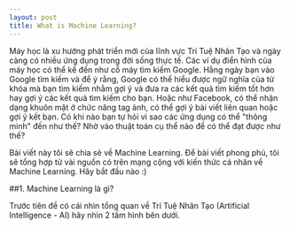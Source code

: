 ```yaml
---
layout: post
title: What is Machine Learning?
---
```


Máy học là xu hướng phát triển mới của lĩnh vực Trí Tuệ Nhân Tạo và ngày càng có nhiều ứng dụng trong đời sống thực tế. Các ví dụ điển hình của máy học có thể kể đến như cỗ máy tìm kiếm Google. Hằng ngày bạn vào Google tìm kiếm và để ý rằng, Google có thể hiểu được ngữ nghĩa của từ khóa mà bạn tìm kiếm nhằm gợi ý và đưa ra các kết quả tìm kiếm tốt hơn hay gợi ý các kết quả tìm kiếm cho bạn. Hoặc như Facebook, có thể nhận dạng khuôn mặt ở chức năng tag ảnh, có thể gợi ý bài viết liên quan hoặc gợi ý kết bạn. Có khi nào bạn tự hỏi vì sao các ứng dụng có thể "thông minh" đến như thế? Nhờ vào thuật toán cụ thể nào để có thể đạt được như thế?

Bài viết này tôi sẽ chia sẻ về Machine Learning. Để bài viết phong phú, tôi sẽ tổng hợp từ vài nguồn có trên mạng cộng với kiến thức cá nhân về Machine Learning. Hãy bắt đầu nào :)

##1. Machine Learning là gì?

Trước tiên đề có cái nhìn tổng quan về Trí Tuệ Nhân Tạo (Artificial Intelligence - AI) hãy nhìn 2 tấm hình bên dưới.

